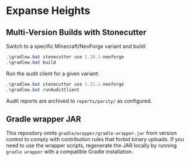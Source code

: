 # Expanse Heights

## Multi-Version Builds with Stonecutter

Switch to a specific Minecraft/NeoForge variant and build:

```powershell
.\gradlew.bat stonecutter use 1.20.1-neoforge
.\gradlew.bat build
```

Run the audit client for a given variant:

```powershell
.\gradlew.bat stonecutter use 1.21.1-neoforge
.\gradlew.bat runAuditClient
```

Audit reports are archived to `reports/parity/` as configured.

## Gradle wrapper JAR

This repository omits `gradle/wrapper/gradle-wrapper.jar` from version control to comply with contribution rules that forbid binary uploads.
If you need to use the wrapper scripts, regenerate the JAR locally by running `gradle wrapper` with a compatible Gradle installation.

